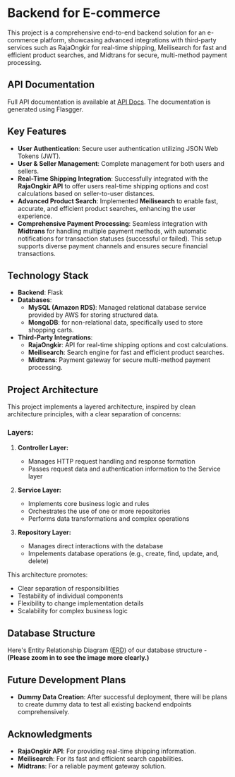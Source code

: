 # Backend for E-commerce

This project is a comprehensive end-to-end backend solution for an e-commerce platform, showcasing advanced integrations with third-party services such as RajaOngkir for real-time shipping, Meilisearch for fast and efficient product searches, and Midtrans for secure, multi-method payment processing.

## API Documentation

Full API documentation is available at [API Docs](http://13.250.107.176/apidocs/). The documentation is generated using Flasgger.

## Key Features

-   **User Authentication**: Secure user authentication utilizing JSON Web Tokens (JWT).
-   **User & Seller Management**: Complete management for both users and sellers.
-   **Real-Time Shipping Integration**: Successfully integrated with the **RajaOngkir API** to offer users real-time shipping options and cost calculations based on seller-to-user distances.
-   **Advanced Product Search**: Implemented **Meilisearch** to enable fast, accurate, and efficient product searches, enhancing the user experience.
-   **Comprehensive Payment Processing**: Seamless integration with **Midtrans** for handling multiple payment methods, with automatic notifications for transaction statuses (successful or failed). This setup supports diverse payment channels and ensures secure financial transactions.

## Technology Stack

-   **Backend**: Flask
-   **Databases**:
    -   **MySQL (Amazon RDS)**: Managed relational database service provided by AWS for storing structured data.
    -   **MongoDB**: for non-relational data, specifically used to store shopping carts.
-   **Third-Party Integrations**:
    -   **RajaOngkir**: API for real-time shipping options and cost calculations.
    -   **Meilisearch**: Search engine for fast and efficient product searches.
    -   **Midtrans**: Payment gateway for secure multi-method payment processing.

## Project Architecture

This project implements a layered architecture, inspired by clean architecture principles, with a clear separation of concerns:

### Layers:

1. **Controller Layer:**

    - Manages HTTP request handling and response formation
    - Passes request data and authentication information to the Service layer

2. **Service Layer:**

    - Implements core business logic and rules
    - Orchestrates the use of one or more repositories
    - Performs data transformations and complex operations

3. **Repository Layer:**
    - Manages direct interactions with the database
    - Impelements database operations (e.g., create, find, update, and, delete)

This architecture promotes:

-   Clear separation of responsibilities
-   Testability of individual components
-   Flexibility to change implementation details
-   Scalability for complex business logic

## Database Structure

Here's Entity Relationship Diagram ([ERD](https://drive.google.com/file/d/1ldPiQ7cMJ5hv38xJ_dnrZrNk9BPiYPUh/view?usp=sharing)) of our database structure - **(Please zoom in to see the image more clearly.)**

## Future Development Plans

-   **Dummy Data Creation**: After successful deployment, there will be plans to create dummy data to test all existing backend endpoints comprehensively.

## Acknowledgments

-   **RajaOngkir API**: For providing real-time shipping information.
-   **Meilisearch**: For its fast and efficient search capabilities.
-   **Midtrans**: For a reliable payment gateway solution.
